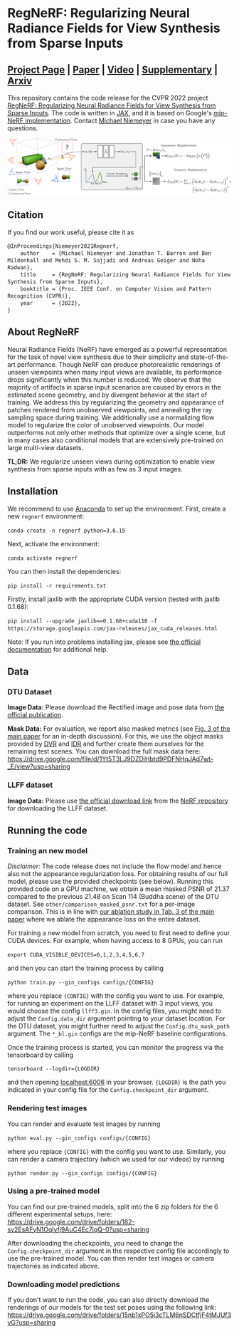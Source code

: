 # RegNeRF: Regularizing Neural Radiance Fields for View Synthesis from Sparse Inputs

## [Project Page](https://m-niemeyer.github.io/regnerf/) | [Paper](https://drive.google.com/file/d/1S_NnmhypZjyMfwqcHg-YbWSSYNWdqqlo/view?usp=sharing) | [Video](https://youtu.be/QyyyvA4-Kwc) | [Supplementary](https://drive.google.com/file/d/15ip8Fvfxp6rNRfBnbJEnFCjIJeFMH4CE/view?usp=sharing) | [Arxiv](https://arxiv.org/abs/2112.00724)

This repository contains the code release for the CVPR 2022 project [RegNeRF: Regularizing Neural Radiance Fields for View Synthesis from Sparse Inputs](https://m-niemeyer.github.io/regnerf/). The code is written in [JAX](https://github.com/google/jax), and it is based on Google's [mip-NeRF implementation](https://github.com/google/mipnerf). Contact [Michael Niemeyer](https://m-niemeyer.github.io/) in case you have any questions. 

![Teaser Image](teaser.jpg)

## Citation

If you find our work useful, please cite it as
```
@InProceedings{Niemeyer2021Regnerf,
    author    = {Michael Niemeyer and Jonathan T. Barron and Ben Mildenhall and Mehdi S. M. Sajjadi and Andreas Geiger and Noha Radwan},  
    title     = {RegNeRF: Regularizing Neural Radiance Fields for View Synthesis from Sparse Inputs},
    booktitle = {Proc. IEEE Conf. on Computer Vision and Pattern Recognition (CVPR)},
    year      = {2022},
}
```

## About RegNeRF

Neural Radiance Fields (NeRF) have emerged as a powerful representation for the
task of novel view synthesis due to their simplicity and state-of-the-art
performance. Though NeRF can produce photorealistic renderings of unseen
viewpoints when many input views are available, its performance drops
significantly when this number is reduced. We observe that the majority of
artifacts in sparse input scenarios are caused by errors in the estimated scene
geometry, and by divergent behavior at the start of training. We address this by
regularizing the geometry and appearance of patches rendered from unobserved
viewpoints, and annealing the ray sampling space during training. We
additionally use a normalizing flow model to regularize the color of unobserved
viewpoints. Our model outperforms not only other methods that optimize over a
single scene, but in many cases also conditional models that are extensively
pre-trained on large multi-view datasets.

**TL;DR:** We regularize unseen views during optimization to enable view synthesis from sparse inputs with as few as 3 input images.

## Installation

We recommend to use [Anaconda](https://www.anaconda.com/products/individual) to set up the environment. First, create a new `regnerf` environment: 

```conda create -n regnerf python=3.6.15```

Next, activate the environment:

```conda activate regnerf```

You can then install the dependencies:

```pip install -r requirements.txt```

Firstly, install jaxlib with the appropriate CUDA version (tested with jaxlib 0.1.68):

```pip install --upgrade jaxlib==0.1.68+cuda110 -f https://storage.googleapis.com/jax-releases/jax_cuda_releases.html```

Note: If you run into problems installing jax, please see [the official documentation](https://github.com/google/jax#pip-installation-gpu-cuda) for additional help.

## Data

### DTU Dataset

**Image Data:** Please download the Rectified image and pose data from [the official publication](https://roboimagedata.compute.dtu.dk/?page_id=36).

**Mask Data:** For evaluation, we report also masked metrics (see [Fig. 3 of the main paper](https://drive.google.com/file/d/1S_NnmhypZjyMfwqcHg-YbWSSYNWdqqlo/view) for an in-depth discussion). For this, we use the object masks provided by [DVR](https://github.com/autonomousvision/differentiable_volumetric_rendering) and [IDR](https://github.com/lioryariv/idr) and further create them ourselves for the remaining test scenes. You can download the full mask data here: https://drive.google.com/file/d/1Yt5T3LJ9DZDiHbtd9PDFNHqJAd7wt-_E/view?usp=sharing

### LLFF dataset

**Image Data:** Please use [the official download link](https://drive.google.com/drive/folders/128yBriW1IG_3NJ5Rp7APSTZsJqdJdfc1) from the [NeRF repository](https://github.com/bmild/nerf) for downloading the LLFF dataset.


## Running the code

### Training an new model

*Disclaimer:* The code release does not include the flow model and hence also not the appearance regularization loss. For obtaining results of our full model, please use the provided checkpoints (see below). Running this provided code on a GPU machine, we obtain a mean masked PSNR of 21.37 compared to the previous 21.48 on Scan 114 (Buddha scene) of the DTU dataset. See `other/comparison_masked_psnr.txt` for a per-image comparison. This is in line with [our ablation study in Tab. 3 of the main paper](https://drive.google.com/file/d/1S_NnmhypZjyMfwqcHg-YbWSSYNWdqqlo/view) where we ablate the appearance loss on the entire dataset.

For training a new model from scratch, you need to first need to define your CUDA devices. For example, when having access to 8 GPUs, you can run

```export CUDA_VISIBLE_DEVICES=0,1,2,3,4,5,6,7```

and then you can start the training process by calling

```python train.py --gin_configs configs/{CONFIG} ```

where you replace `{CONFIG}` with the config you want to use. For example, for running an experiment on the LLFF dataset with 3 input views, you would choose the config `llff3.gin`. In the config files, you might need to adjust the `Config.data_dir` argument pointing to your dataset location. For the DTU dataset, you might further need to adjust the `Config.dtu_mask_path` argument. The `*_bl.gin` configs are the mip-NeRF baseline configurations.

Once the training process is started, you can monitor the progress via the tensorboard by calling
```
tensorboard --logdir={LOGDIR}
```
and then opening [localhost:6006](http://localhost:6006/) in your browser. `{LOGDIR}` is the path you indicated in your config file for the `Config.checkpoint_dir` argument. 

### Rendering test images

You can render and evaluate test images by running

```python eval.py --gin_configs configs/{CONFIG} ```

where you replace `{CONFIG}` with the config you want to use. Similarly, you can render a camera trajectory (which we used for our videos) by running

```python render.py --gin_configs configs/{CONFIG} ```


### Using a pre-trained model

You can find our pre-trained models, split into the 6 zip folders for the 6 different experimental setups, here: https://drive.google.com/drive/folders/182-sy2EsAFyN1Oqlyfj9AuC4Ec7jqQ-0?usp=sharing

After downloading the checkpoints, you need to change the `Config.checkpoint_dir` argument in the respective config file accordingly to use the pre-trained model. You can then render test images or camera trajectories as indicated above.

### Downloading model predictions

If you don't want to run the code, you can also directly download the renderings of our models for the test set poses using the following link: https://drive.google.com/drive/folders/15nb1xPO5i3cTLM6nSDCtfjF4tMJUf3vG?usp=sharing